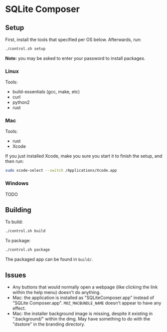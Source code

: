 # SQLite Composer

## Setup

First, install the tools that specified per OS below. Afterwards, run:

```bash
./control.sh setup
```

**Note:** you may be asked to enter your password to install packages.

### Linux

Tools:

- build-essentials (gcc, make, etc)
- curl
- python2
- rust

### Mac

Tools:

- rust
- Xcode

If you just installed Xcode, make you sure you start it to finish the setup, and then run:

```bash
sudo xcode-select --switch /Applications/Xcode.app
```

### Windows

TODO

## Building

To build:

```bash
./control.sh build
```

To package:

```bash
./control.sh package
```

The packaged app can be found in `build/`.

## Issues

- Any buttons that would normally open a webpage (like clicking the link within the help menu) doesn't do anything.
- Mac: the application is installed as "SQLiteComposer.app" instead of "SQLite Composer.app". `MOZ_MACBUNDLE_NAME` doesn't appear to have any effect.
- Mac: the installer background image is missing, despite it existing in ".background/" within the dmg. May have something to do with the "dsstore" in the branding directory.
